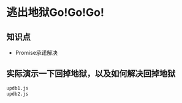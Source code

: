 逃出地狱Go!Go!Go!
================

## 知识点

* Promise承诺解决

## 实际演示一下回掉地狱，以及如何解决回掉地狱

~~~bash
updb1.js
updb2.js
~~~